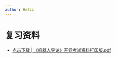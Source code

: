 ```yaml
---
author: HeZzz
---
```


# 复习资料

- [点击下载 | 《机器人导论》开卷考试资料打印版.pdf](https://cs-speedrun.github.io/cs-speedrun-documents/%E6%9C%BA%E5%99%A8%E4%BA%BA%E5%AF%BC%E8%AE%BA/%E5%A4%8D%E4%B9%A0%E8%B5%84%E6%96%99/%E3%80%8A%E6%9C%BA%E5%99%A8%E4%BA%BA%E5%AF%BC%E8%AE%BA%E3%80%8B%E5%BC%80%E5%8D%B7%E8%80%83%E8%AF%95%E8%B5%84%E6%96%99%E6%89%93%E5%8D%B0%E7%89%88.pdf)
